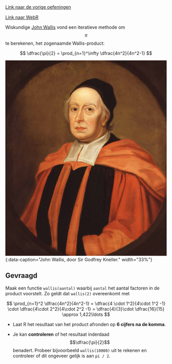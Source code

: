 <div class="text-end">
    <a class="btn btn-filled with-icon" href="https://dodona.be/nl/courses/2690" target="_blank"><i class="mdi mdi-backburger mdi-24" title="link"></i>Link naar de vorige oefeningen</a>
</div>

<div class="text-end" style="margin-top:15px">
    <a class="btn btn-filled with-icon" href="https://webr.r-wasm.org/latest/" target="_blank"><i class="mdi mdi-cloud-tags mdi-24" title="link"></i>Link naar WebR</a>
</div>

Wiskundige <a href="https://en.wikipedia.org/wiki/John_Wallis" target="_blank">John Wallis</a> vond een iteratieve methode om $$\pi$$ te berekenen, het zogenaamde Wallis-product:

$$
  \dfrac{\pi}{2} = \prod_{n=1}^\infty \dfrac{4n^2}{4n^2-1}
$$

![John Wallis, door Sir Godfrey Kneller.](media/Wallis.jpg "John Wallis, door Sir Godfrey Kneller."){:data-caption="John Wallis, door Sir Godfrey Kneller." width="33%"}

## Gevraagd

Maak een functie `wallis(aantal)` waarbij `aantal` het aantal factoren in de product voorstelt. Zo geldt dat `wallis(2)` overeenkomt met 

$$
\prod_{n=1}^2 \dfrac{4n^2}{4n^2-1} = \dfrac{4 \cdot 1^2}{4\cdot 1^2 -1} \cdot \dfrac{4\cdot 2^2}{4\cdot 2^2 -1} = \dfrac{4}{3}\cdot \dfrac{16}{15} \approx 1,422\ldots
$$

- Laat R het resultaat van het product afronden op **6 cijfers na de komma**.

- Je kan **controleren** of het resultaat inderdaad $$\dfrac{\pi}{2}$$ benadert. Probeer bijvoorbeeld `wallis(10000)` uit te rekenen en controleer of dit ongeveer gelijk is aan `pi / 2`.
